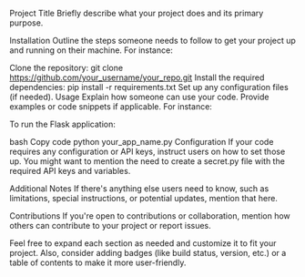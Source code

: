 Project Title
Briefly describe what your project does and its primary purpose.

Installation
Outline the steps someone needs to follow to get your project up and running on their machine. For instance:

Clone the repository: git clone https://github.com/your_username/your_repo.git
Install the required dependencies: pip install -r requirements.txt
Set up any configuration files (if needed).
Usage
Explain how someone can use your code. Provide examples or code snippets if applicable. For instance:

To run the Flask application:

bash
Copy code
python your_app_name.py
Configuration
If your code requires any configuration or API keys, instruct users on how to set those up. You might want to mention the need to create a secret.py file with the required API keys and variables.

Additional Notes
If there's anything else users need to know, such as limitations, special instructions, or potential updates, mention that here.

Contributions
If you're open to contributions or collaboration, mention how others can contribute to your project or report issues.

Feel free to expand each section as needed and customize it to fit your project. Also, consider adding badges (like build status, version, etc.) or a table of contents to make it more user-friendly.
